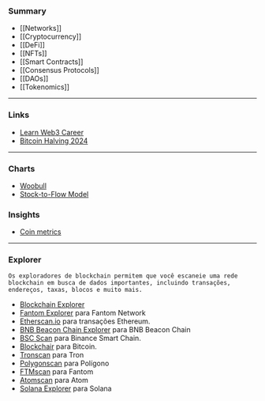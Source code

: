 
### Summary
- [[Networks]]
- [[Cryptocurrency]]
- [[DeFi]]
- [[NFTs]]
- [[Smart Contracts]]
- [[Consensus Protocols]]
- [[DAOs]]
- [[Tokenomics]]

---

### Links
- [Learn Web3 Career](https://web3.career/learn-web3)
- [Bitcoin Halving 2024](https://academy.binance.com/pt/halving)

---

### Charts
- [Woobull](https://charts.woobull.com/)
- [Stock-to-Flow Model](https://www.lookintobitcoin.com/charts/stock-to-flow-model/)

### Insights
- [Coin metrics]()

---

### Explorer
```ad-info
Os exploradores de blockchain permitem que você escaneie uma rede blockchain em busca de dados importantes, incluindo transações, endereços, taxas, blocos e muito mais.
```
- [Blockchain Explorer](https://www.blockchain.com/explorer?view=btc)
- [Fantom Explorer](https://explorer.fantom.network/) para Fantom Network
- [Etherscan.io](https://etherscan.io/ "Site Etherscan") para transações Ethereum.
- [BNB Beacon Chain Explorer](https://explorer.bnbchain.org/ "Site do explorador da cadeia BNB") para BNB Beacon Chain
- [BSC Scan](https://bscscan.com/) para Binance Smart Chain.
- [Blockchair](https://blockchair.com/bitcoin) para Bitcoin.
- [Tronscan](https://tronscan.org/#/) para Tron
- [Polygonscan](https://polygonscan.com/) para Polígono
- [FTMscan](https://ftmscan.com/) para Fantom
- [Atomscan](https://atomscan.com/) para Atom
- [Solana Explorer](https://explorer.solana.com/) para Solana